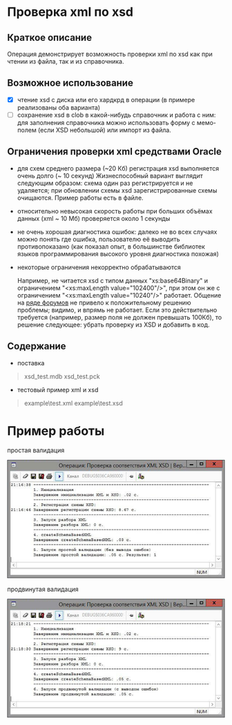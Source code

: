 # Проверка xml по xsd

## Краткое описание
Операция демонстрирует возможность проверки xml по xsd как при чтении из файла, так и из справочника.

## Возможное использование

- [X] чтение xsd с диска или его хардкрд в операции (в примере реализованы оба варианта)
- [ ] сохранение xsd в clob в какой-нибудь справочник и работа с ним: для заполнения справочника можно использовать форму с мемо-полем (если XSD небольшой) или импорт из файла.

## Ограничения проверки xml средствами Oracle
 - для схем среднего размера (~20 Кб) регистрация xsd выполняется очень долго (~ 10 секунд)
Жизнеспособный вариант выглядит следующим образом: схема один раз регистрируется и не удаляется; при обновлении схемы xsd зарегистрированные схемы очищаются. Пример работы есть в файле.
 - относительно невысокая скорость работы при больших объёмах данных (xml ~ 10 Мб) проверяется около 1 секунды
 - не очень хорошая диагностика ошибок: далеко не во всех случаях можно понять где ошибка, пользователю её выводить противопоказано (как показал опыт, в большинстве библиотек языков программирования высокого уровня диагностика похожая)
 - некоторые ограничения некорректно обрабатываются

    Например, не читается xsd с типом данных "xs:base64Binary" и ограничением "<xs:maxLength value="102400"/>", при этом он же с ограничением "<xs:maxLength value="10240"/>" работает. Общение на [ряде форумов](https://community.oracle.com/message/14573711#14573711) не привело к положительному решению проблемы; видимо, и впрямь не работает. Если это действительно требуется (например, размер поля не должен превышать 100Кб), то решение следующее: убрать проверку из XSD и добавить в код.

## Содержание

 - поставка

> xsd_test.mdb
> xsd_test.pck

 - тестовый пример xml и xsd

> example\test.xml
> example\test.xsd

# Пример работы
простая валидация

![Sample Screen](img/simple.jpg "Simple Validation Sample")

продвинутая валидация

![Sample Screen](img/advanced.jpg "Advanced Validation Sample")